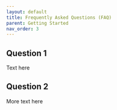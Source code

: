 ```yaml
---
layout: default
title: Frequently Asked Questions (FAQ)
parent: Getting Started
nav_order: 3
---
```


## Question 1

Text here

## Question 2

More text here
